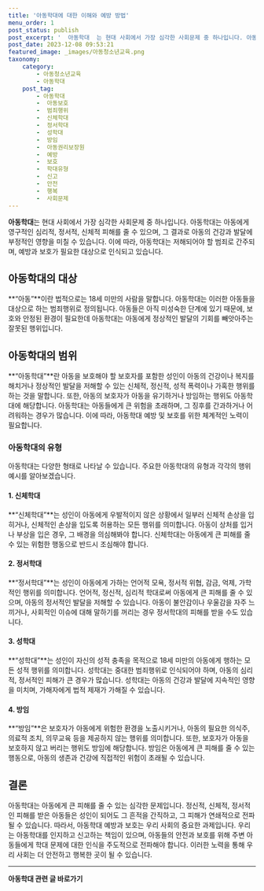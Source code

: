 ```yaml
---
title: '아동학대에 대한 이해와 예방 방법'
menu_order: 1
post_status: publish
post_excerpt: '  아동학대  는 현대 사회에서 가장 심각한 사회문제 중 하나입니다. 아동학대는 아동에게 영구적인 심리적, 정서적, 신체적 피해를 줄 수 있으며, 그 결과로 아동의 건강과 발달에 부정적인 영향을 미칠 수 있습니다. 이에 따라, 아동학대는 저해되어야 할 범죄로 간주되며, 예방과 보호가 필요한 대상으로 인식되고 있습니다.'
post_date: 2023-12-08 09:53:21
featured_image: _images/아동청소년교육.png
taxonomy:
    category:
        - 아동청소년교육
        - 아동학대
    post_tag:
        - 아동학대
        -  아동보호
        -  범죄행위
        -  신체학대
        -  정서학대
        -  성학대
        -  방임
        -  아동권리보장원
        -  예방
        -  보호
        -  학대유형
        -  신고
        -  안전
        -  행복
        -  사회문제
---
```



**아동학대**는 현대 사회에서 가장 심각한 사회문제 중 하나입니다. 아동학대는 아동에게 영구적인 심리적, 정서적, 신체적 피해를 줄 수 있으며, 그 결과로 아동의 건강과 발달에 부정적인 영향을 미칠 수 있습니다. 이에 따라, 아동학대는 저해되어야 할 범죄로 간주되며, 예방과 보호가 필요한 대상으로 인식되고 있습니다.

## 아동학대의 대상

**“아동”**이란 법적으로는 18세 미만의 사람을 말합니다. 아동학대는 이러한 아동들을 대상으로 하는 범죄행위로 정의됩니다. 아동들은 아직 미성숙한 단계에 있기 때문에, 보호와 안정된 환경이 필요한데 아동학대는 아동에게 정상적인 발달의 기회를 빼앗아주는 잘못된 행위입니다.

## 아동학대의 범위

**“아동학대”**란 아동을 보호해야 할 보호자를 포함한 성인이 아동의 건강이나 복지를 해치거나 정상적인 발달을 저해할 수 있는 신체적, 정신적, 성적 폭력이나 가혹한 행위를 하는 것을 말합니다. 또한, 아동의 보호자가 아동을 유기하거나 방임하는 행위도 아동학대에 해당합니다. 아동학대는 아동들에게 큰 위험을 초래하며, 그 징후를 간과하거나 어려워하는 경우가 많습니다. 이에 따라, 아동학대 예방 및 보호를 위한 체계적인 노력이 필요합니다.

### 아동학대의 유형

아동학대는 다양한 형태로 나타날 수 있습니다. 주요한 아동학대의 유형과 각각의 행위 예시를 알아보겠습니다.

#### 1. 신체학대

**“신체학대”**는 성인이 아동에게 우발적이지 않은 상황에서 일부러 신체적 손상을 입히거나, 신체적인 손상을 입도록 허용하는 모든 행위를 의미합니다. 아동이 상처를 입거나 부상을 입은 경우, 그 배경을 의심해봐야 합니다. 신체학대는 아동에게 큰 피해를 줄 수 있는 위험한 행동으로 반드시 조심해야 합니다.

#### 2. 정서학대

**“정서학대”**는 성인이 아동에게 가하는 언어적 모욕, 정서적 위협, 감금, 억제, 가학적인 행위를 의미합니다. 언어적, 정신적, 심리적 학대로써 아동에게 큰 피해를 줄 수 있으며, 아동의 정서적인 발달을 저해할 수 있습니다. 아동이 불안감이나 우울감을 자주 느끼거나, 사회적인 이슈에 대해 말하기를 꺼리는 경우 정서학대의 피해를 받을 수도 있습니다.

#### 3. 성학대

**“성학대”**는 성인이 자신의 성적 충족을 목적으로 18세 미만의 아동에게 행하는 모든 성적 행위를 의미합니다. 성학대는 중대한 범죄행위로 인식되어야 하며, 아동의 심리적, 정서적인 피해가 큰 경우가 많습니다. 성학대는 아동의 건강과 발달에 지속적인 영향을 미치며, 가해자에게 법적 제재가 가해질 수 있습니다.

#### 4. 방임

**“방임”**은 보호자가 아동에게 위험한 환경을 노출시키거나, 아동의 필요한 의식주, 의료적 조치, 의무교육 등을 제공하지 않는 행위를 의미합니다. 또한, 보호자가 아동을 보호하지 않고 버리는 행위도 방임에 해당합니다. 방임은 아동에게 큰 피해를 줄 수 있는 행동으로, 아동의 생존과 건강에 직접적인 위험이 초래될 수 있습니다.

## 결론

아동학대는 아동에게 큰 피해를 줄 수 있는 심각한 문제입니다. 정신적, 신체적, 정서적인 피해를 받은 아동들은 성인이 되어도 그 흔적을 간직하고, 그 피해가 연쇄적으로 전파될 수 있습니다. 따라서, 아동학대 예방과 보호는 우리 사회의 중요한 과제입니다. 우리는 아동학대를 인지하고 신고하는 책임이 있으며, 아동들의 안전과 보호를 위해 주변 아동들에게 학대 문제에 대한 인식을 주도적으로 전파해야 합니다. 이러한 노력을 통해 우리 사회는 더 안전하고 행복한 곳이 될 수 있습니다.

<!-- wp:separator -->
<hr class="wp-block-separator has-alpha-channel-opacity"/>
<!-- /wp:separator -->

<!-- wp:group {"backgroundColor":"base","layout":{"type":"constrained"}} -->
<div class="wp-block-group has-base-background-color has-background"><!-- wp:paragraph {"align":"center","fontSize":"medium"} -->
<p class="has-text-align-center has-large-font-size"><strong>아동학대 관련 글 바로가기</strong></p>
<!-- /wp:paragraph -->


<!-- wp:latest-posts
{"categories":[{"id":32024,"count":19,"description":"","link":"https://uknowlaw.com/category/%ec%95%84%eb%8f%99%ed%95%99%eb%8c%80/","name":"아동학대","slug":"아동학대","taxonomy":"category","parent":0,"meta":[],"_links":{"self":[{"href":"https://uknowlaw.com/wp-json/wp/v2/categories/32024"}],"collection":[{"href":"https://uknowlaw.com/wp-json/wp/v2/categories"}],"about":[{"href":"https://uknowlaw.com/wp-json/wp/v2/taxonomies/category"}],"wp:post_type":[{"href":"https://uknowlaw.com/wp-json/wp/v2/posts?categories=32024"}],"curies":[{"name":"wp","href":"https://api.w.org/{rel}","templated":true}]}}],"postsToShow":100,"excerptLength":28,"postLayout":"grid","columns":2,"featuredImageAlign":"left","featuredImageSizeSlug":"large","fontSize":"small"} /--></div>
<!-- /wp:group -->